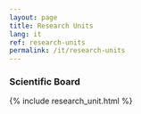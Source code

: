 ```yaml
---
layout: page
title: Research Units
lang: it
ref: research-units
permalink: /it/research-units
---
```


### Scientific Board


{% include research_unit.html %}
